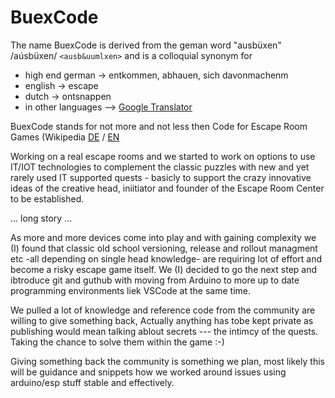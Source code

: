 # BuexCode

The name BuexCode is derived from the geman word "ausbüxen" /aúsbüxen/ `<ausb&uumlxen>`  and is a colloquial synonym for
- high end german -> entkommen, abhauen, sich davonmachenm 
- english -> escape
- dutch -> ontsnappen
- in other languages --> [Google Translator](https://translate.google.com/?sl=de&tl=en&text=ausb%C3%BCxen&op=translate)

BuexCode stands for not more and not less then Code for Escape Room Games (Wikipedia [DE](https://de.wikipedia.org/wiki/Escape_Game) / [EN](https://en.wikipedia.org/wiki/Escape_room)

Working on a real escape rooms and we started to work on options to use IT/IOT technologies to complement the classic puzzles with new and yet rarely used IT supported quests - basicly to support the crazy innovative ideas of the creative head, iniitiator and founder of the Escape Room Center to be established.

... long story ...

As more and more devices come into play and with gaining complexity we (I) found that classic old school versioning, release and rollout managment etc -all depending on single head knowledge- are requiring lot of effort and become a risky escape game itself.
We (I) decided to go the next step and ibtroduce git and guthub with moving from Arduino to more up to date programming environments liek VSCode at the same time.

We pulled a lot of knowledge and reference code from the community are willing to give something back, Actually anything has tobe kept private as publishing would mean talking ablout secrets --- the intimcy of the quests. Taking the chance to solve them within the game :-)

Giving something back the community is something we plan, most likely this will be guidance and snippets how we worked around issues using arduino/esp stuff stable and effectively. 
